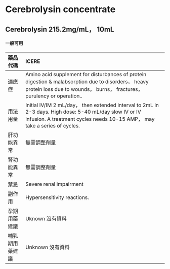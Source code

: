 # Cerebrolysin concentrate

## Cerebrolysin 215.2mg/mL， 10mL

#### 一般可用

| 藥品代碼       | ICERE                                                                                                                                                                                |
|:---------------|:-------------------------------------------------------------------------------------------------------------------------------------------------------------------------------------|
| 適應症         | Amino acid supplement for disturbances of protein digestion & malabsorption due to disorders， heavy protein loss due to wounds， burns， fractures， purulency or operation..       |
| 用法用量       | Initial IV/IM 2 mL/day， then extended interval to 2mL in 2-3 days. High dose: 5-40 mL/day slow IV or IV infusion. A treatment cycles needs 10-15 AMP， may take a series of cycles. |
| 肝功能異常     | 無需調整劑量                                                                                                                                                                         |
| 腎功能異常     | 無需調整劑量                                                                                                                                                                         |
| 禁忌           | Severe renal impairment                                                                                                                                                              |
| 副作用         | Hypersensitivity reactions.                                                                                                                                                          |
| 孕期用藥建議   | Uknown 沒有資料                                                                                                                                                                      |
| 哺乳期用藥建議 | Unknown 沒有資料                                                                                                                                                                     |

